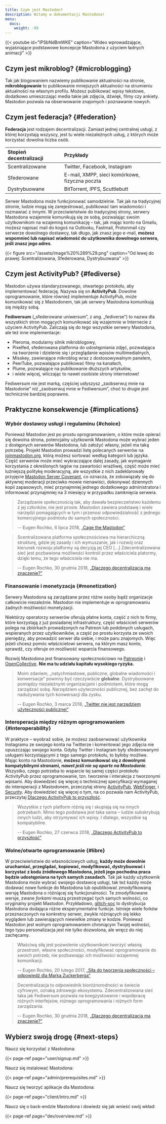 ```yaml
---
title: Czym jest Mastodon?
description: Witamy w dokumentacji Mastodona!
menu:
  docs:
    weight: -99
---
```


{{< youtube id="IPSbNdBmWKE" caption="Wideo wprowadzające, wyjaśniające podstawowe koncepcje Mastodona z użyciem ładnych animacji" >}}

## Czym jest mikroblog? {#microblogging}

Tak jak blogowaniem nazwiemy publikowanie aktualności na stronie, **mikroblogowanie** to publikowanie mniejszych aktualności na strumieniu aktualności na własnym profilu. Możesz publikować wpisy tekstowe, dodatkowo umieszczając media takie jak zdjęcia, dźwięk, filmy czy ankiety. Mastodon pozwala na obserwowanie znajomych i poznawanie nowych.

## Czym jest federacja? {#federation}

**Federacja** jest rodzajem decentralizacji. Zamiast jednej centralnej usługi, z której korzystają wszyscy, jest tu wiele niezależnych usług, z których może korzystać dowolna liczba osób.

| Stopień decentralizacji | Przykłady |
| :--- | :--- |
| Scentralizowane | Twitter, Facebook, Instagram |
| Sfederowane | E-mail, XMPP, sieci komórkowe, fizyczna poczta |
| Dystrybuowane | BitTorrent, IPFS, Scuttlebutt |

Serwer Mastodona może funkcjonować samodzielnie. Tak jak na tradycyjnej stronie, ludzie mogą się zarejestrować, publikować tam wiadomości i rozmawiać z innymi. W przeciwieństwie do tradycyjnej strony, serwery Mastodona wzajemnie komunikują się ze sobą, pozwalając swoim użytkownikom na wzajemną komunikację – tak, jak mając konto na Gmailu, możesz napisać mail do kogoś na Outlooku, Fastmail, Protonmail czy serwerze dowolnego dostawcy, tak długo, jak znasz jego e-mail, **możesz wspomnieć lub napisać wiadomość do użytkownika dowolnego serwera, jeśli znasz jego adres**.

{{< figure src="/assets/image%20%289%29.png" caption="Od lewej do prawej: Scentralizowana, Sfederowana, Dystrybuowana" >}}



## Czym jest ActivityPub? {#fediverse}

Mastodon używa standaryzowanego, otwartego protokołu, aby implementować federację. Nazywa się on **ActivityPub**. Dowolne oprogramowanie, które również implementuje ActivityPub, może komunikować się z Mastodonem, tak jak serwery Mastodona komunikują się między sobą.

**Fediwersum** \(„sfederowane uniwersum”, z ang. „fediverse”\) to nazwa dla wszystkich stron mogących komunikować się wzajemnie w Internecie z użyciem ActivityPub. Zaliczają się do tego wszystkie serwery Mastodona, ale też inne implementacje:

* Pleroma, modularny silnik mikroblogowy,
* Pixelfed, sfederowana platforma do udostępniania zdjęć, pozwalająca na tworzenie i dzielenie się i przeglądanie wpisów multimedialnych,
* Misskey, zawierające mikroblog wraz z dostosowywalnym panelem,
* PeerTube, pozwalające publikować filmy na kanałach,
* Plume, pozwalające na publikowanie dłuższych artykułów,
* i wiele więcej, wliczając to nawet osobiste strony internetowe!

Fediwersum nie jest marką, częściej usłyszysz „zaobserwuj mnie na Mastodonie” niż „zaobserwuj mnie w Fediwersum”, choć to drugie jest technicznie bardziej poprawne.

## Praktyczne konsekwencje {#implications}

### Wybór dostawcy usługi i regulaminu {#choice}

Ponieważ Mastodon jest po prostu oprogramowaniem, o które może opierać się dowolna strona, potencjalny użytkownik Mastodona może wybrać jeden z dostępnych serwerów Mastodona, lub założyć własny, jeżeli ma taką potrzebę. Projekt Mastodon prowadzi listę polecanych serwerów na [joinmastodon.org](https://joinmastodon.org), którą możesz sortować według kategorii lub języka. Część serwerów może mieć wykraczające dalej zasady, jak wymaganie korzystania z określonych tagów na zawartości wrażliwej, część może mieć luźniejszą politykę moderacyjną, ale wszystkie z nich zadeklarowały przyjęcie [Mastodon Server Covenant](https://joinmastodon.org/covenant), co oznacza, że zobowiązały się do aktywnej moderacji przeciwko mowie nienawiści, dokonywać dziennych kopii zapasowych, mieć przynajmniej jednego dodatkowego administratora i informować przynajmniej na 3 miesięcy w przypadku zamknięcia serwera.

> Zarządzanie społecznością tak, aby dawała bezpieczeństwo każdemu z jej członków, nie jest proste. Mastodon zawiera podstawę i wiele narzędzi pomagających w tym i przenosi odpowiedzialność z jednego komercyjnego podmiotu do samych społeczności.
>
> -- Eugen Rochko, 6 lipca 2018, [„Cage the Mastodon”](https://blog.joinmastodon.org/2018/07/cage-the-mastodon/)

> Scentralizowana platforma społecznościowa ma hierarchiczną strukturę, gdzie jej zasady i ich wymuszanie, jak i rozwój oraz kierunek rozwoju platformy są decyzją jej CEO \[...\] Zdecentralizowana sieć jest pozbawiona możliwości kontroli przez właściciela platormy, dzięki temu, że tego właściciela nie ma.
>
> -- Eugen Rochko, 30 grudnia 2018, [„Dlaczego decentralizacja ma znaczenie?”](https://blog.joinmastodon.org/2018/12/why-does-decentralization-matter/)

### Finansowanie i monetyzacja {#monetization}

Serwery Mastodona są zarządzane przez różne osoby bądź organizacje całkowicie niezależnie. Mastodon nie implementuje w oprogramowaniu żadnych możliwości monetyzacji.

Niektórzy operatorzy serwerów oferują płatne konta, część z nich to firmy, które korzystają z już posiadanej infrastruktury, część właścicieli serwerów polega na zbiórkach prowadzonych na Patreon lub podobnych usługach, wspieranych przez użytkowników, a część po prostu korzysta ze swoich pieniędzy, aby prowadzić serwer dla siebie, i może paru znajomych. Więc jeżeli chcesz pomóc właścicielowi serwera, na którym masz konto, sprawdź, czy oferuje on możliwość wsparcia finansowego.

Rozwój Mastodona jest finansowany społecznościowo na [Patreonie](https://patreon.com/mastodon) i [OpenCollective](https://opencollective.com/mastodon). **Nie ma tu udziału kapitału wysokiego ryzyka.**

> Moim zdaniem, „natychmiastowe, publiczne, globalne wiadomości i konwersacje” powinny być rzeczywiście __globalne__. Dystrybuowane pomiędzy niezależnymi organizacjami i podmiotami, które mogą zarządzać sobą. Narzędziem użyteczności publicznej, bez zachęt do nadużywania tych konwersacji dla zysku.
>
> -- Eugen Rochko, 3 marca 2018, [„Twitter nie jest narzędziem użyteczności publicznej”](https://blog.joinmastodon.org/2018/03/twitter-is-not-a-public-utility/)

### Interoperacja między różnym oprogramowaniem {#interoperability}

W praktyce – wyobraź sobie, że możesz zaobserwować użytkownika Instagramu ze swojego konta na Twitterze i komentować jego zdjęcia nie opuszczając swojego konta. Gdyby Twitter i Instagram były sfederowanymi usługami korzystającymi z tego samego protokołu, to byłoby możliwe. Mając konto na Mastodonie, **możesz komunikować się z dowolnymi kompatybilnymi stronami,** _**nawet jeśli nie są oparte na Mastodonie**_. Wszystko, czego potrzeba to wsparcie tej samej części protokołu ActivityPub przez oprogramowanie, tzn. tworzenie i interakcja z tworzonymi wpisami. Aby dowiedzieć się więcej o technicznej specyfikacji wymaganej do interoperacji z Mastodonem, przeczytaj strony [ActivityPub](spec/activitypub), [WebFinger](spec/webfinger), i [Security](spec/security). Aby dowiedzieć się więcej o tym, na co pozwala nam ActivityPub, przeczytaj [Dlaczego ActivityPub to przyszłość](https://blog.joinmastodon.org/2018/06/why-activitypub-is-the-future/).

> Wszystkie z tych platform różnią się i skupiają się na innych potrzebach. Mimo tego podstawa jest taka sama – ludzie subskrybują innych ludzi, aby otrzymywać ich wpisy. I dlatego, wszystkie są kompatybilne.
>
> -- Eugen Rochko, 27 czerwca 2018, [„Dlaczego ActivityPub to przyszłość”](https://blog.joinmastodon.org/2018/06/why-activitypub-is-the-future/)

### Wolne/otwarte oprogramowanie {#libre}

W przeciwieństwie do własnościowych usług, **każdy może dowolnie uruchamiać, przeglądać, kopiować, modyfikować, dystrybuować i korzystać z kodu źródłowego Mastodona, jeżeli jego pochodna praca będzie udostępniana na tych samych zasadach.** Tak jak każdy użytkownik Mastodona może wybrać swojego dostawcę usługi, tak też każdy może dodawać nowe funkcje do Mastodona lub opublikować zmodyfikowaną wersję Mastodona o różniącej się funkcjonalności. Te zmodyfikowane wersje, zwane *forkami* muszą przestrzegać tych samych wolności, co oryginalny projekt Mastodon. Przykładowo, [glitch-soc](https://glitch-soc.github.io/docs/) to dystrybucja Mastodona dodająca różne eksperymentalne funkcje. Istnieje wiele forków przeznaczonych na konkretny serwer, zwykle różniących się lekko wyglądem lub zawierających niewielkie zmiany w kodzie. Ponieważ Mastodon jest wolnym oprogramowaniem chroniącym Twojej wolności, tego typu personalizacja jest nie tylko dozwolona, ale wręcz do niej zachęcamy.

> Właściwą siłą jest pozwolenie użytkownikom tworzyć własną przestrzeń, własne społeczności, modyfikować oprogramowanie do swoich potrzeb, nie pozbawiając ich możliwości wzajemnej komunikacji.
>
> -- Eugen Rochko, 20 lutego 2017, [„Siła do tworzenia społeczności – odpowiedź dla Marka Zuckerberga”](https://blog.joinmastodon.org/2017/02/the-power-to-build-communities/)

> Decentralizacja to odpowiednik bioróżnorodności w świecie cyfrowym, oznaką zdrowego ekosystemu. Zdecentralizowana sieć taka jak Fediwersum pozwala na koegzystowanie i współpracę różnych interfejsów, różnego oprogramowania i różnych form zarządzania.
>
> -- Eugen Rochko, 30 grudnia 2018, [„Dlaczego decentralizacja ma znaczenie?”](https://blog.joinmastodon.org/2018/12/why-does-decentralization-matter/)

## Wybierz swoją drogę {#next-steps}

Naucz się korzystać z Mastodona:

{{< page-ref page="user/signup.md" >}}

Naucz się instalować Mastodona:

{{< page-ref page="admin/prerequisites.md" >}}

Naucz się tworzyć aplikacje dla Mastodona:

{{< page-ref page="client/intro.md" >}}

Naucz się o back-endzie Mastodona i dowiedz się jak wnieść swój wkład:

{{< page-ref page="dev/overview.md" >}}



